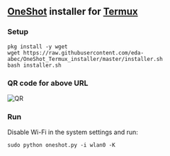 ## [OneShot](https://github.com/drygdryg/OneShot) installer for [Termux](https://termux.com/)
### Setup
```
pkg install -y wget
wget https://raw.githubusercontent.com/eda-abec/OneShot_Termux_installer/master/installer.sh
bash installer.sh
```
### QR code for above URL
![QR](https://raw.githubusercontent.com/eda-abec/OneShot_Termux_installer/master/qr.gif)
### Run
Disable Wi-Fi in the system settings and run:
```
sudo python oneshot.py -i wlan0 -K
```
